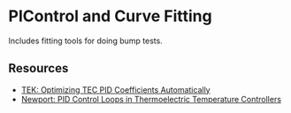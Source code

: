 # PIControl and Curve Fitting
Includes fitting tools for doing bump tests.

## Resources
+ [TEK: Optimizing TEC PID Coefficients Automatically](https://www.tek.com/en/documents/application-note/optimizing-tec-pid-coefficients-automatically-model-2510)
+ [Newport: PID Control Loops in Thermoelectric Temperature Controllers](https://www.newport.com/medias/sys_master/images/images/h0a/h41/8797049847838/AN20-PID-Control-Loops.pdf)
